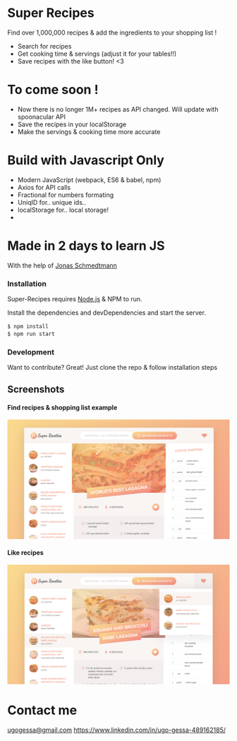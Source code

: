 # Super Recipes


Find over 1,000,000 recipes & add the ingredients to your shopping list !

  - Search for recipes
  - Get cooking time & servings (adjust it for your tables!!)
  - Save recipes with the like button! <3

# To come soon !

  - Now there is no longer 1M+ recipes as API changed. Will update with spoonacular API
  - Save the recipes in your localStorage
  - Make the servings & cooking time more accurate

# Build with Javascript Only
 - Modern JavaScript (webpack, ES6 & babel, npm)
 - Axios for API calls
 - Fractional for numbers formating
 - UniqID for.. unique ids..
 - localStorage for.. local storage!
 - 
 
# Made in 2 days to learn JS
With the help of [Jonas Schmedtmann](https://www.udemy.com/user/jonasschmedtmann/)
 



### Installation

Super-Recipes requires [Node.js](https://nodejs.org/) & NPM to run.

Install the dependencies and devDependencies and start the server.

```sh
$ npm install 
$ npm run start
```


### Development

Want to contribute? Great!
Just clone the repo & follow installation steps

## Screenshots 

#### Find recipes & shopping list example
[![findrecipes](https://github.com/PirateCool/Super-Recipes/blob/master/dist/img/Screen%20Shot%202019-12-04%20at%2016.54.09.png)](#features)

#### Like recipes
[![likerecipes](https://github.com/PirateCool/Super-Recipes/blob/master/dist/img/Screen%20Shot%202019-12-04%20at%2016.54.20.png)](#features)

# Contact me
ugogessa@gmail.com
https://www.linkedin.com/in/ugo-gessa-489162185/
